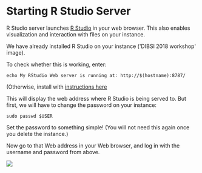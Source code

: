 # Starting R Studio Server

R Studio server launches [R Studio](https://www.rstudio.com/) in your web browser. This also enables visualization and interaction with files on your instance.

We have already installed R Studio on your instance ('DIBSI 2018 workshop' image).

To check whether this is working, enter:
```
echo My RStudio Web server is running at: http://$(hostname):8787/
```
(Otherwise, install with [instructions here](https://angus.readthedocs.io/en/2018/jetstream-bioconda-config.html.)

This will display the web address where R Studio is being served to. But first, we will have to change the password on your instance:

```
sudo passwd $USER
```
Set the password to something simple! (You will not need this again once you delete the instance.)

Now go to that Web address in your Web browser, and log in with the username and password from above.

![](RStudioserver.png)




